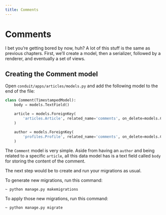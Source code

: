 ```yaml
---
title: Comments
---
```


# Comments

I bet you’re getting bored by now, huh? A lot of this stuff is the same as previous chapters. First, we’ll create a model, then a serializer, followed by a renderer, and eventually a set of views.

## Creating the Comment model

Open `conduit/apps/articles/models.py` and add the following model to the end of the file:
```python
class Comment(TimestampedModel):
    body = models.TextField()

    article = models.ForeignKey(
        'articles.Article', related_name='comments', on_delete=models.CASCADE
    )

    author = models.ForeignKey(
        'profiles.Profile', related_name='comments', on_delete=models.CASCADE
    )
```

The `Comment` model is very simple. Aside from having an `author` and being related to a specific `article`, all this data model has is a text field called `body` for storing the content of the comment.

The next step would be to create and run your migrations as usual.

To generate new migrations, run this command:

```
~ python manage.py makemigrations
```

To apply those new migrations, run this command:

```
~ python manage.py migrate
```
